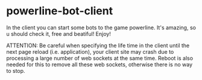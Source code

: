 # powerline-bot-client
In the client you can start some bots to the game powerline. It's amazing, so u should check it, free and beatiful! Enjoy!

ATTENTION:
Be careful when specifying the life time in the client until the next page reload (i.e. application), your client site may crash due to processing a large number of web sockets at the same time. Reboot is also needed for this to remove all these web sockets, otherwise there is no way to stop.
